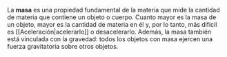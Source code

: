 La **masa** es una propiedad fundamental de la materia que mide la cantidad de materia que contiene un objeto o cuerpo. Cuanto mayor es la masa de un objeto, mayor es la cantidad de materia en él y, por lo tanto, más difícil es [[Aceleración|acelerarlo]] o desacelerarlo. Además, la masa también está vinculada con la gravedad: todos los objetos con masa ejercen una fuerza gravitatoria sobre otros objetos.